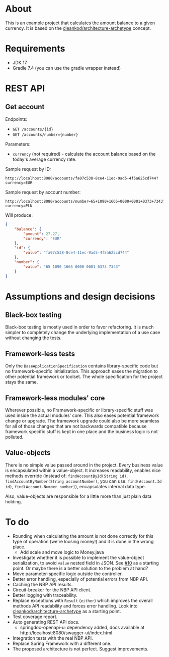 # About
This is an example project that calculates the amount balance to a given currency. It is based on the [cleankod/architecture-archetype](https://github.com/cleankod/architecture-archetype) concept.

# Requirements
* JDK 17
* Gradle 7.4 (you can use the gradle wrapper instead)

# REST API
## Get account
Endpoints:
* `GET /accounts/{id}`
* `GET /accounts/number={number}`

Parameters:
* `currency` (not required) - calculate the account balance based on the today's average currency rate.

Sample request by ID:
```
http://localhost:8080/accounts/fa07c538-8ce4-11ec-9ad5-4f5a625cd744?currency=EUR
```

Sample request by account number:
```
http://localhost:8080/accounts/number=65+1090+1665+0000+0001+0373+7343?currency=PLN
```

Will produce:
```json
{
    "balance": {
        "amount": 27.27,
        "currency": "EUR"
    },
    "id": {
        "value": "fa07c538-8ce4-11ec-9ad5-4f5a625cd744"
    },
    "number": {
        "value": "65 1090 1665 0000 0001 0373 7343"
    }
}
```

# Assumptions and design decisions
## Black-box testing
Black-box testing is mostly used in order to favor refactoring. It is much simpler to completely change the underlying
implementation of a use case without changing the tests.

## Framework-less tests
Only the `BaseApplicationSpecification` contains library-specific code but no framework-specific initialization.
This approach eases the migration to other potential framework or toolset. The whole specification for the project
stays the same.

## Framework-less modules' core
Wherever possible, no Framework-specific or library-specific stuff was used inside the actual modules' core.
This also eases potential framework change or upgrade. The framework upgrade could also be more seamless for all
of those changes that are not backwards compatible because framework specific stuff is kept in one place and the
business logic is not polluted.

## Value-objects
There is no simple value passed around in the project. Every business value is encapsulated within a value-object.
It increases readability, enables nice methods override
(instead of: `findAccountById(String id)`, `findAccountByNumber(String accountNumber)`,
you can use: `find(Account.Id id)`, `find(Account.Number number)`), encapsulates internal data type.

Also, value-objects are responsible for a little more than just plain data holding.

# To do
* Rounding when calculating the amount is not done correctly for this type of operation (we're loosing money!) and it is done in the wrong place.
  * Add scale and move logic to Money.java
* Investigate whether it is possible to implement the value-object serialization, to avoid `value` nested field in JSON. See [#10](https://github.com/cleankod/currency-rate-converter/pull/10) as a starting point. Or maybe there is a better solution to the problem at hand?
* Move parameter-specific logic outside the controller.
* Better error handling, especially of potential errors from NBP API.
* Caching the NBP API results.
* Circuit-breaker for the NBP API client.
* Better logging with traceability.
* Replace exceptions with `Result` (`either`) which improves the overall methods API readability and forces error handling. Look into [cleankod/architecture-archetype](https://github.com/cleankod/architecture-archetype) as a starting point.
* Test coverage report.
* Auto generating REST API docs.
  * springdoc-openapi-ui dependency added, docs available at http://localhost:8080/swagger-ui/index.html
* Integration tests with the real NBP API.
* Replace Spring Framework with a different one.
* The proposed architecture is not perfect. Suggest improvements.
